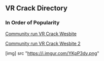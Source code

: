 ## VR Crack Directory



### In Order of Popularity


[Community run VR Crack Wesbite](https://cs.rin.ru/forum/search.php?st=0&sk=t&sd=d&sr=topics&keywords=quest+oculus+quest&fid%5B%5D=38&sf=titleonly)

[Community run VR Crack Wesbite 2](https://www4.yggtorrent.li/engine/search?name=VR+OCULUS+QUEST&do=search&__cf_chl_jschl_tk__=d4cc289e699530d05ca2b5f9e6ddebaf00f7c9e9-1617175482-0-AQZ8t4Ef1izFEAhMSXf0S_Wy0kDq84pcS16MxVhoiIrPh4hvhZzFy_nOwmWOaV4VJTSD_V5ugRjdjIv2YO5AxF8YDV1MaTUlYL0U2aNtpB90nPiwsEcmRqKuSeMsNb46QRQYl7cEQ9ASdlrELnSO6U2BCAyi1_8358dzHcF3Mnvp5QBf46qedYN0RrLb5umD1UMNR_9pDA4LKBvE05yQDBgTSAiwql5zVrPj1mi1XDvTTzZ3O1tGwTZr8eGGJGgGE1bhjAAtYpXS6Dnc9bIAav-4rduqf2wsT4SBvhQof_QVjKFaZCPfB6vW-TIbWIJnklMvQi9HLl4U_rNkMy1TbI4Ys0fN1t95EC8y7Z_8aciuJCSkMT_pG4eQImzYuChNhyIwja3bfvDyiAF96XdLigkIx6C-Rwy-wufEFbOxClVH2VCdZVsBeFlKWAmPygZXlA)

[img] src "https://i.imgur.com/YKpP3dy.png"
